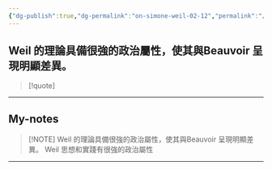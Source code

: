 ```yaml
---
{"dg-publish":true,"dg-permalink":"on-simone-weil-02-12","permalink":"/on-simone-weil-02-12/","title":"Weil 的理論具備很強的政治屬性，使其與Beauvoir 呈現明顯差異。","tags":["Simone_Weil","Simone_Beauvoir"],"created":"2025-06-25T01:18:25.903+08:00","updated":"2025-06-25T01:55:14.507+08:00"}
---
```



## Weil 的理論具備很強的政治屬性，使其與Beauvoir 呈現明顯差異。

> [!quote] 
> 

---


## My-notes

> [!NOTE] Weil 的理論具備很強的政治屬性，使其與Beauvoir 呈現明顯差異。
> Weil 思想和實踐有很強的政治屬性


---






